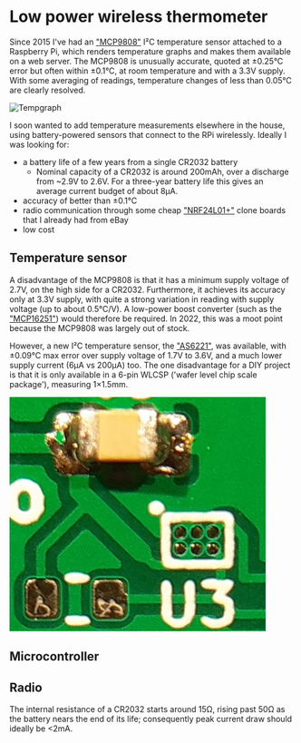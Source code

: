 # Low power wireless thermometer

Since 2015 I've had an ["MCP9808"](https://ww1.microchip.com/downloads/en/DeviceDoc/25095A.pdf) I²C temperature sensor attached to a Raspberry Pi, which renders temperature graphs and makes them available on a web server. The MCP9808 is unusually accurate, quoted at ±0.25°C error but often within ±0.1°C, at room temperature and with a 3.3V supply. With some averaging of readings, temperature changes of less than 0.05°C are clearly resolved.

![Tempgraph](./mcp9808.png)

I soon wanted to add temperature measurements elsewhere in the house, using battery-powered sensors that connect to the RPi wirelessly. Ideally I was looking for:
- a battery life of a few years from a single CR2032 battery
    - Nominal capacity of a CR2032 is around 200mAh, over a discharge from ~2.9V to 2.6V. For a three-year battery life this gives an average current budget of about 8μA. 
- accuracy of better than ±0.1°C
- radio communication through some cheap ["NRF24L01+"](https://www.nordicsemi.com/products/nrf24-series) clone boards that I already had from eBay
- low cost

## Temperature sensor
A disadvantage of the MCP9808 is that it has a minimum supply voltage of 2.7V, on the high side for a CR2032. Furthermore, it achieves its accuracy only at 3.3V supply, with quite a strong variation in reading with supply voltage (up to about 0.5°C/V). A low-power boost converter (such as the ["MCP16251"](https://www.microchip.com/en-us/product/MCP16251)) would therefore be required. In 2022, this was a moot point because the MCP9808 was largely out of stock. 

However, a new I²C temperature sensor, the ["AS6221"](https://ams.com/en/as6221), was available, with ±0.09°C max error over supply voltage of 1.7V to 3.6V, and a much lower supply current (6μA vs 200μA) too. The one disadvantage for a DIY project is that it is only available in a 6-pin WLCSP ('wafer level chip scale package'), measuring 1×1.5mm.

![wlcsp](./wlcsp.png)

## Microcontroller


## Radio

The internal resistance of a CR2032 starts around 15Ω, rising past 50Ω as the battery nears the end of its life; consequently peak current draw should ideally be <2mA.
